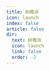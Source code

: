 ```yaml
---
title: 树莓派
icon: launch
index: false
article: false
dir:
  text: 树莓派
  icon: launch
  link: false
  order: -2
---
```

